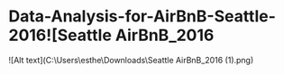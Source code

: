 # Data-Analysis-for-AirBnB-Seattle-2016![Seattle AirBnB_2016 



![Alt text](C:\Users\esthe\Downloads\Seattle AirBnB_2016 (1).png)
